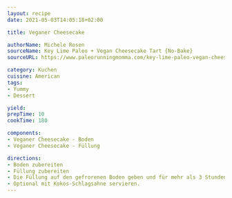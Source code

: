 ```yaml
---
layout: recipe
date: 2021-05-03T14:05:18+02:00

title: Veganer Cheesecake

authorName: Michele Rosen
sourceName: Key Lime Paleo + Vegan Cheesecake Tart {No-Bake}
sourceURL: https://www.paleorunningmomma.com/key-lime-paleo-vegan-cheesecake/

category: Kuchen
cuisine: American
tags:
- Yummy
- Dessert

yield:
prepTime: 10
cookTime: 180

components:
- Veganer Cheesecake - Boden
- Veganer Cheesecake - Füllung

directions:
- Boden zubereiten
- Füllung zubereiten
- Die Füllung auf den gefrorenen Boden geben und für mehr als 3 Stunden erneut in den Gefrierschrank oder über Nacht in den Kühlschrank stellen
- Optional mit Kokos-Schlagsahne servieren.
---
```

